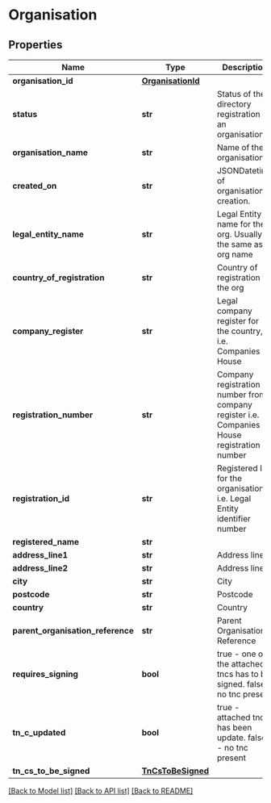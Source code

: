 # Organisation

## Properties
Name | Type | Description | Notes
------------ | ------------- | ------------- | -------------
**organisation_id** | [**OrganisationId**](OrganisationId.md) |  | [optional] 
**status** | **str** | Status of the directory registration of an organisation | [optional] [default to 'Active']
**organisation_name** | **str** | Name of the organisation. | [optional] 
**created_on** | **str** | JSONDatetime of organisation creation. | [optional] 
**legal_entity_name** | **str** | Legal Entity name for the org. Usually the same as org name | [optional] 
**country_of_registration** | **str** | Country of registration for the org | [optional] 
**company_register** | **str** | Legal company register for the country, i.e. Companies House | [optional] 
**registration_number** | **str** | Company registration number from company register i.e. Companies House registration number | [optional] 
**registration_id** | **str** | Registered ID for the organisation i.e. Legal Entity identifier number | [optional] 
**registered_name** | **str** |  | [optional] 
**address_line1** | **str** | Address line 1 | [optional] 
**address_line2** | **str** | Address line 2 | [optional] 
**city** | **str** | City | [optional] 
**postcode** | **str** | Postcode | [optional] 
**country** | **str** | Country | [optional] 
**parent_organisation_reference** | **str** | Parent Organisation Reference | [optional] 
**requires_signing** | **bool** | true - one of the attached tncs has to be signed. false - no tnc present | [optional] 
**tn_c_updated** | **bool** | true - attached tnc has been update. false - no tnc present | [optional] 
**tn_cs_to_be_signed** | [**TnCsToBeSigned**](TnCsToBeSigned.md) |  | [optional] 

[[Back to Model list]](../README.md#documentation-for-models) [[Back to API list]](../README.md#documentation-for-api-endpoints) [[Back to README]](../README.md)

